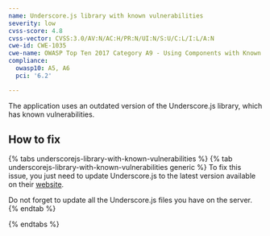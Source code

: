 ```yaml
---
name: Underscore.js library with known vulnerabilities
severity: low
cvss-score: 4.8
cvss-vector: CVSS:3.0/AV:N/AC:H/PR:N/UI:N/S:U/C:L/I:L/A:N
cwe-id: CWE-1035
cwe-name: OWASP Top Ten 2017 Category A9 - Using Components with Known Vulnerabilities
compliance:
  owasp10: A5, A6
  pci: '6.2'

---            
```


The application uses an outdated version of the Underscore.js library, which has known vulnerabilities.

## How to fix

{% tabs underscorejs-library-with-known-vulnerabilities %}
{% tab underscorejs-library-with-known-vulnerabilities generic %}
To fix this issue, you just need to update Underscore.js to the latest version available on their [website](https://underscorejs.org/).

Do not forget to update all the Underscore.js files you have on the server.
{% endtab %}

{% endtabs %}
